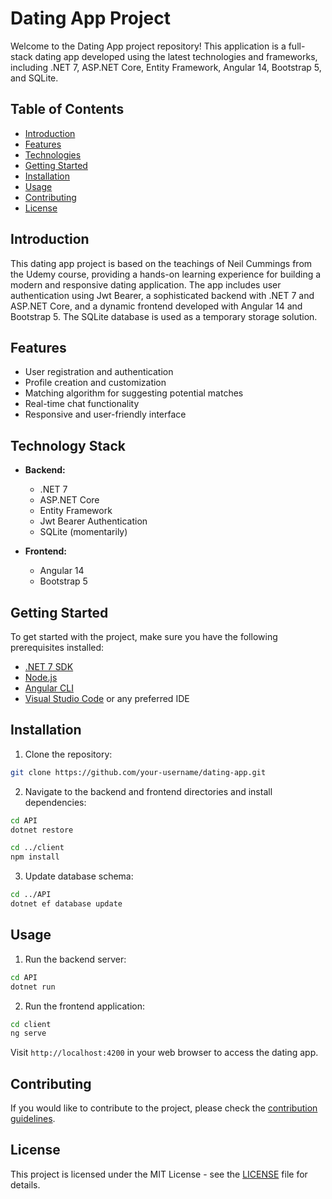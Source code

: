# Dating App Project

Welcome to the Dating App project repository! This application is a full-stack dating app developed using the latest technologies and frameworks, including .NET 7, ASP.NET Core, Entity Framework, Angular 14, Bootstrap 5, and SQLite.

## Table of Contents

- [Introduction](#introduction)
- [Features](#features)
- [Technologies](#technologies)
- [Getting Started](#getting-started)
- [Installation](#installation)
- [Usage](#usage)
- [Contributing](#contributing)
- [License](#license)

## Introduction

This dating app project is based on the teachings of Neil Cummings from the Udemy course, providing a hands-on learning experience for building a modern and responsive dating application. The app includes user authentication using Jwt Bearer, a sophisticated backend with .NET 7 and ASP.NET Core, and a dynamic frontend developed with Angular 14 and Bootstrap 5. The SQLite database is used as a temporary storage solution.

## Features

- User registration and authentication
- Profile creation and customization
- Matching algorithm for suggesting potential matches
- Real-time chat functionality
- Responsive and user-friendly interface

## Technology Stack

- **Backend:**
  - .NET 7
  - ASP.NET Core
  - Entity Framework
  - Jwt Bearer Authentication
  - SQLite (momentarily)

- **Frontend:**
  - Angular 14
  - Bootstrap 5

## Getting Started

To get started with the project, make sure you have the following prerequisites installed:

- [.NET 7 SDK](https://dotnet.microsoft.com/download/dotnet/7.0)
- [Node.js](https://nodejs.org/)
- [Angular CLI](https://cli.angular.io/)
- [Visual Studio Code](https://code.visualstudio.com/) or any preferred IDE

## Installation

1. Clone the repository:

```bash
git clone https://github.com/your-username/dating-app.git
```

2. Navigate to the backend and frontend directories and install dependencies:

```bash
cd API
dotnet restore

cd ../client
npm install
```

3. Update database schema:

```bash
cd ../API
dotnet ef database update
```

## Usage

1. Run the backend server:

```bash
cd API
dotnet run
```

2. Run the frontend application:

```bash
cd client
ng serve
```

Visit `http://localhost:4200` in your web browser to access the dating app.

## Contributing

If you would like to contribute to the project, please check the [contribution guidelines](CONTRIBUTING.md).

## License

This project is licensed under the MIT License - see the [LICENSE](LICENSE) file for details.
